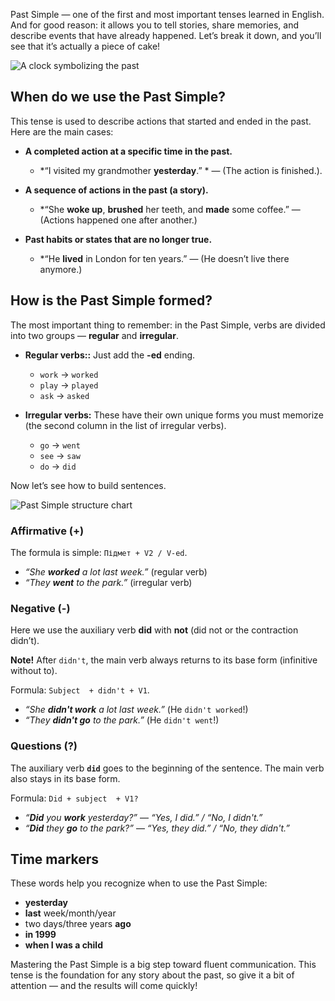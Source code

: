 Past Simple — one of the first and most important tenses learned in English. And for good reason: it allows you to tell stories, share memories, and describe events that have already happened. Let’s break it down, and you’ll see that it’s actually a piece of cake!

![A clock symbolizing the past](images/blog/clock-past.jpg)

## When do we use the Past Simple?

This tense is used to describe actions that started and ended in the past. Here are the main cases:

*   **A completed action at a specific time in the past.**
    *   *“I visited my grandmother **yesterday**.” * —   (The action is finished.).

*   **A sequence of actions in the past (a story).**
    *   *“She **woke up**, **brushed** her teeth, and **made** some coffee.” — (Actions happened one after another.)

*   **Past habits or states that are no longer true.**
    *   *“He **lived** in London for ten years.” — (He doesn’t live there anymore.)

## How is the Past Simple formed?

The most important thing to remember: in the Past Simple, verbs are divided into two groups — **regular** and **irregular**.

*   **Regular verbs::** Just add the **-ed** ending.
    *   `work` → `worked`
    *   `play` → `played`
    *   `ask` → `asked`

*   **Irregular verbs:** These have their own unique forms you must memorize (the second column in the list of irregular verbs).
    *   `go` → `went`
    *   `see` → `saw`
    *   `do` → `did`

Now let’s see how to build sentences.

![Past Simple structure chart](images/blog/past-simple-structure.avif)

### Affirmative  (+)

The formula is simple: `Підмет + V2 / V-ed`.

*   *“She **worked** a lot last week.”* (regular verb)
*   *“They **went** to the park.”* (irregular verb)

### Negative  (-)

Here we use the auxiliary verb **did** with **not** (did not or the contraction didn’t).

**Note!** After `didn't`, the main verb always returns to its base form (infinitive without to).

Formula: `Subject  + didn't + V1`.

*   *“She **didn't work** a lot last week.”* (Не `didn't worked`!)
*   *“They **didn't go** to the park.”* (Не `didn't went`!)

### Questions (?)

The auxiliary verb **`did`** goes to the beginning of the sentence. The main verb also stays in its base form.

Formula: `Did + subject  + V1?`

*   *“**Did** you **work** yesterday?”* — *“Yes, I did.” / “No, I didn't.”*
*   *“**Did** they **go** to the park?”* — *“Yes, they did.” / “No, they didn't.”*

## Time markers

These words help you recognize when to use the Past Simple:
*   **yesterday** 
*   **last** week/month/year
*   two days/three years **ago** 
*   **in 1999** 
*   **when I was a child** 

Mastering the Past Simple is a big step toward fluent communication. This tense is the foundation for any story about the past, so give it a bit of attention — and the results will come quickly!

